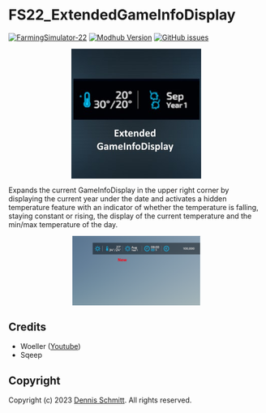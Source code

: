 # FS22_ExtendedGameInfoDisplay

[![FarmingSimulator-22](https://img.shields.io/badge/FarmingSimulator-22-blue?style=plastic)](https://www.farming-simulator.com/)
[![Modhub Version](https://img.shields.io/badge/Modhub-v1.0.0.0-green?style=plastic)](https://farming-simulator.com/mod.php?mod_id=267536)
[![GitHub issues](https://img.shields.io/github/issues/Peppie23/FS22_ExtendedGameInfoDisplay?style=plastic)](https://github.com/Peppie23/FS22_ExtendedGameInfoDisplay/issues)

<img src="documents/mod_icon.jpg" style="display: block;margin-left: auto;margin-right: auto; width: 256px;">

Expands the current GameInfoDisplay in the upper right corner by displaying the current year under the date and activates a hidden temperature feature with an indicator of whether the temperature is falling, staying constant or rising, the display of the current temperature and the min/max temperature of the day.

<img src="documents/screen1.png" style="display: block;margin-left: auto;margin-right: auto; width: 50%;">

## Credits
* Woeller ([Youtube](https://www.youtube.com/@woeller))
* Sqeep

## Copyright
Copyright (c) 2023 [Dennis Schmitt](https://github.com/Peppie23).
All rights reserved.
